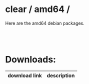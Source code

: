 # clear / amd64 /
Here are the amd64 debian packages.
<br /><br /><br /><br />

# Downloads:
| download link | description |
| ------------- | ----------- |
